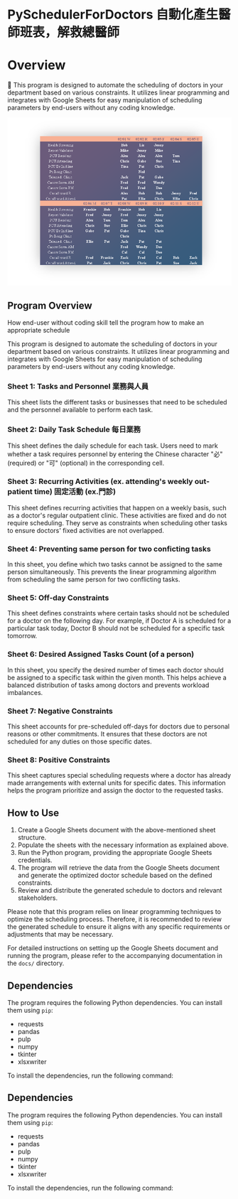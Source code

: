 # PySchedulerForDoctors 自動化產生醫師班表，解救總醫師

# Overview
📅 This program is designed to automate the scheduling of doctors in your department based on various constraints. It utilizes linear programming and integrates with Google Sheets for easy manipulation of scheduling parameters by end-users without any coding knowledge.

![Doctor Schedule](https://raw.githubusercontent.com/nps798/PySchedulerForDoctors/main/demo/demoImage2.png)

## Program Overview 

How end-user without coding skill tell the program how to make an appropriate schedule

This program is designed to automate the scheduling of doctors in your department based on various constraints. It utilizes linear programming and integrates with Google Sheets for easy manipulation of scheduling parameters by end-users without any coding knowledge.

### Sheet 1: Tasks and Personnel 業務與人員

This sheet lists the different tasks or businesses that need to be scheduled and the personnel available to perform each task.

### Sheet 2: Daily Task Schedule 每日業務

This sheet defines the daily schedule for each task. Users need to mark whether a task requires personnel by entering the Chinese character "必" (required) or "可" (optional) in the corresponding cell.

### Sheet 3: Recurring Activities (ex. attending's weekly out-patient time) 固定活動 (ex.門診)

This sheet defines recurring activities that happen on a weekly basis, such as a doctor's regular outpatient clinic. These activities are fixed and do not require scheduling. They serve as constraints when scheduling other tasks to ensure doctors' fixed activities are not overlapped.

### Sheet 4: Preventing same person for two conficting tasks

In this sheet, you define which two tasks cannot be assigned to the same person simultaneously. This prevents the linear programming algorithm from scheduling the same person for two conflicting tasks.

### Sheet 5: Off-day Constraints

This sheet defines constraints where certain tasks should not be scheduled for a doctor on the following day. For example, if Doctor A is scheduled for a particular task today, Doctor B should not be scheduled for a specific task tomorrow.

### Sheet 6: Desired Assigned Tasks Count (of a person)

In this sheet, you specify the desired number of times each doctor should be assigned to a specific task within the given month. This helps achieve a balanced distribution of tasks among doctors and prevents workload imbalances.

### Sheet 7: Negative Constraints

This sheet accounts for pre-scheduled off-days for doctors due to personal reasons or other commitments. It ensures that these doctors are not scheduled for any duties on those specific dates.

### Sheet 8: Positive Constraints

This sheet captures special scheduling requests where a doctor has already made arrangements with external units for specific dates. This information helps the program prioritize and assign the doctor to the requested tasks.

## How to Use

1. Create a Google Sheets document with the above-mentioned sheet structure.
2. Populate the sheets with the necessary information as explained above.
3. Run the Python program, providing the appropriate Google Sheets credentials.
4. The program will retrieve the data from the Google Sheets document and generate the optimized doctor schedule based on the defined constraints.
5. Review and distribute the generated schedule to doctors and relevant stakeholders.

Please note that this program relies on linear programming techniques to optimize the scheduling process. Therefore, it is recommended to review the generated schedule to ensure it aligns with any specific requirements or adjustments that may be necessary.

For detailed instructions on setting up the Google Sheets document and running the program, please refer to the accompanying documentation in the `docs/` directory.

## Dependencies

The program requires the following Python dependencies. You can install them using `pip`:

- requests
- pandas
- pulp
- numpy
- tkinter
- xlsxwriter

To install the dependencies, run the following command:


## Dependencies

The program requires the following Python dependencies. You can install them using `pip`:

- requests
- pandas
- pulp
- numpy
- tkinter
- xlsxwriter

To install the dependencies, run the following command:
